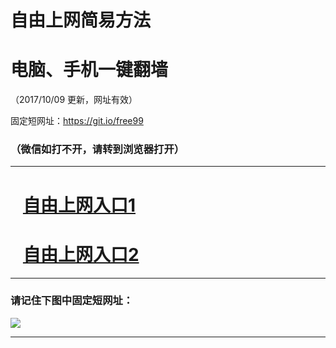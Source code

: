 ﻿# 自由上网简易方法

# 电脑、手机一键翻墙

（2017/10/09 更新，网址有效）

固定短网址：https://git.io/free99

### （微信如打不开，请转到浏览器打开）


***





# &nbsp;&nbsp; <a href="http://ft2999618779.fwq-tz-1001.info/fwqtz01.html?t=10090013626 " target="_blank">自由上网入口1</a>
# &nbsp;&nbsp; <a href="http://ft2966719519.fwq-tz-1002.info/fwqtz02.html?t=100900121796 " target="_blank">自由上网入口2</a>
***

### 请记住下图中固定短网址：

<img src="https://s3-us-west-2.amazonaws.com/fwq-1001/yjfq-20170905okok.png" /> 


***

